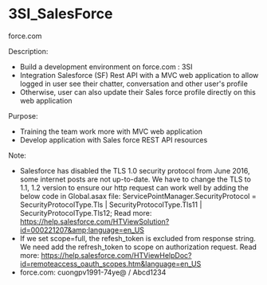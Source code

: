# 3SI_SalesForce
force.com

Description: 
 - Build a development environment on force.com : 3SI
 - Integration Salesforce (SF) Rest API with a MVC web application to allow logged in user see their chatter, conversation and other user's profile
 - Otherwise, user can also update their Sales force profile directly on this web application

Purpose: 
 - Training the team work more with MVC web application
 - Develop application with Sales force REST API resources

Note:
 - Salesforce has disabled the TLS 1.0 security protocol from June 2016, some internet posts are not up-to-date. We have to change the TLS to 1.1, 1.2 version to ensure our http request can work well by adding the below code in Global.asax file: ServicePointManager.SecurityProtocol  = SecurityProtocolType.Tls | SecurityProtocolType.Tls11 | SecurityProtocolType.Tls12;
   Read more: https://help.salesforce.com/HTViewSolution?id=000221207&amp;language=en_US
 - If we set scope=full, the refesh_token is excluded from response string. We need add the refresh_token to scope on authorization request.
   Read more: https://help.salesforce.com/HTViewHelpDoc?id=remoteaccess_oauth_scopes.htm&language=en_US
 - force.com: cuongpv1991-74ye@ / Abcd1234